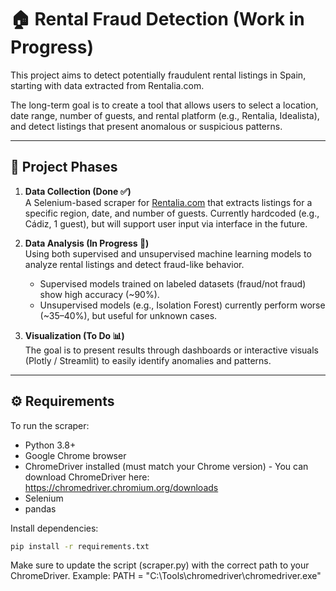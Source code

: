 # 🏠 Rental Fraud Detection (Work in Progress)

This project aims to detect potentially fraudulent rental listings in Spain, starting with data extracted from Rentalia.com.

The long-term goal is to create a tool that allows users to select a location, date range, number of guests, and rental platform (e.g., Rentalia, Idealista), and detect listings that present anomalous or suspicious patterns.

---

## 🔄 Project Phases

1. **Data Collection (Done ✅)**  
   A Selenium-based scraper for [Rentalia.com](https://www.rentalia.com/) that extracts listings for a specific region, date, and number of guests. Currently hardcoded (e.g., Cádiz, 1 guest), but will support user input via interface in the future.

2. **Data Analysis (In Progress 🔧)**  
   Using both supervised and unsupervised machine learning models to analyze rental listings and detect fraud-like behavior.

   - Supervised models trained on labeled datasets (fraud/not fraud) show high accuracy (~90%).
   - Unsupervised models (e.g., Isolation Forest) currently perform worse (~35–40%), but useful for unknown cases.

3. **Visualization (To Do 📊)**  
   The goal is to present results through dashboards or interactive visuals (Plotly / Streamlit) to easily identify anomalies and patterns.

---

## ⚙️ Requirements

To run the scraper:

- Python 3.8+
- Google Chrome browser
- ChromeDriver installed (must match your Chrome version)
      - You can download ChromeDriver here: https://chromedriver.chromium.org/downloads
- Selenium
- pandas

Install dependencies:

```bash
pip install -r requirements.txt
```

Make sure to update the script (scraper.py) with the correct path to your ChromeDriver. Example:
PATH = "C:\\Tools\\chromedriver\\chromedriver.exe"


